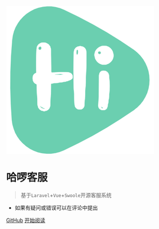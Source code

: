 ![logo](./Logo.png ':no-zoom')

# 哈啰客服

> 基于`Laravel`+`Vue`+`Swoole`开源客服系统

* 如果有疑问或错误可以在评论中提出

[GitHub](https://github.com/dbing/hellokefu.git)
[开始阅读](/README.md)